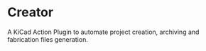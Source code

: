# Creator

A KiCad Action Plugin to automate project creation, archiving and fabrication files generation.
